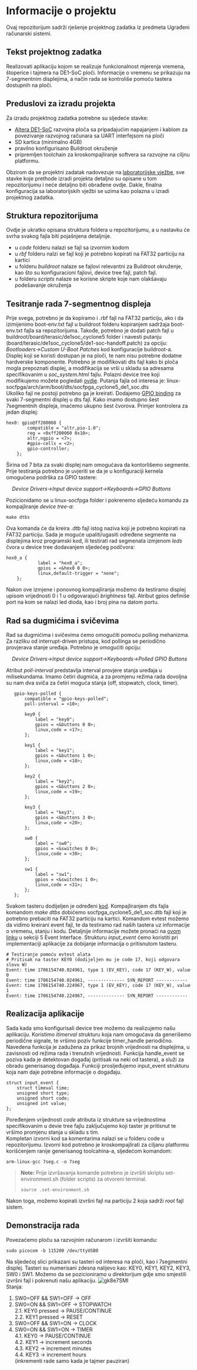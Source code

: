 # Informacije o projektu
Ovaj repozitorijum sadrži rješenje projektnog zadatka iz predmeta Ugrađeni računarski sistemi.
## Tekst projektnog zadatka
Realizovati aplikaciju kojom se realizuje funkcionalnost mjerenja vremena, štoperice i tajmera na DE1-SoC ploči. Informacije o vremenu se prikazuju na 7-segmentnim displejima, a način rada se kontroliše pomoću tastera dostupnih na ploči.
## Preduslovi za izradu projekta
Za izradu projektnog zadatka potrebne su sljedeće stavke:
- [Altera DE1-SoC](https://www.terasic.com.tw/cgi-bin/page/archive.pl?Language=English&No=836) razvojna ploča sa pripadajućim napajanjem i kablom za povezivanje razvojnog računara sa UART interfejsom na ploči
- SD kartica (minimalno 4GB)
- pravilno konfigurisano Buildroot okruženje
- pripremljen toolchain za kroskompajliranje softvera sa razvojne na ciljnu platformu.

Obzirom da se projektni zadatak nadovezuje na [laboratorijske vježbe](https://github.com/etf-unibl/urs-2024), sve stavke koje prethode izradi projekta detaljno su opisane u tom repozitorijumu i neće detaljno biti obrađene ovdje. Dakle, finalna konfiguracija sa laboratorijskih vježbi se uzima kao polazna u izradi projektnog zadatka. 
## Struktura repozitorijuma
Ovdje je ukratko opisana struktura foldera u repozitorijumu, a u nastavku će svrha svakog fajla biti pojašnjena detaljnije.
- u *code* folderu nalazi se fajl sa izvornim kodom
- u *rbf* folderu nalzi se fajl koji je potrebno kopirati na FAT32 particiju na kartici
- u folderu *buildroot* nalaze se fajlovi relevantni za Buildroot okruženje, kao što su konfiguracioni fajlovi, device tree fajl, patch fajl.
- u folderu *scripts* nalaze se korisne skripte koje nam olakšavaju podešavanje okruženja 
## Tesitranje rada 7-segmentnog displeja
Prije svega, potrebno je da kopiramo i .rbf fajl na FAT32 particiju, ako i da izimijenimo boot-env.txt fajl u buildroot folderu kopiranjem sadržaja boot-env.txt fajla sa repozitorijuma. Takođe, potrebno je dodati patch fajl u buildroot/board/terasic/de1soc_cyclone5 folder i navesti putanju (board/terasic/de1soc_cyclone5/de1-soc-handoff.patch) za opciju:
	*Bootloaders->Custom U-Boot Patches*
kod konfiguracije buildroot-a.  
Displej koji se koristi dostupan je na ploči, te nam nisu potrebne dodatne hardverske komponente. Potrebno je modifikovati dts fajl kako bi ploča mogla prepoznati displej, a modifikacija se vrši u skladu sa adresama specifikovanim  u *soc_system.html* fajlu. Polazni device tree koji modifikujemo možete pogledati [ovdje](https://github.com/etf-unibl/urs-2024/blob/lab-07-11106/19-2024/lab-07/socfpga_cyclone5_de1_soc.dts). 
Putanja fajla od interesa je: linux-socfpga/arch/arm/boot/dts/socfpga_cyclone5_de1_soc.dts  
Ukoliko fajl ne postoji potrebno ga je kreirati.
Dodajemo [GPIO binding](https://github.com/altera-opensource/linux-socfpga/blob/socfpga-6.1.20-lts/Documentation/devicetree/bindings/gpio/gpio-altera.txt) za svaki 7-segmentni displej u dts fajl. Kako imamo dostupno šest 7segmentnih displeja, imaćemo ukupno šest čvorova. Primjer kontrolera za jedan displej:
```
hex0: gpio@ff200060 {
		compatible = "altr,pio-1.0";
		reg = <0xff200060 0x10>;
		altr,ngpio = <7>;
		#gpio-cells = <2>;
		gpio-controller;
	};
 ```
Širina od 7 bita za svaki displej nam omogućava da kontorlišemo segmente. Prije testiranja potrebno je uvjeriti se da je u konfiguraciji kernela omogućena podrška za GPIO tastere:  
  
&nbsp;&nbsp;&nbsp;&nbsp;*Device Drivers→Input device support→Keyboards→GPIO Buttons*  

Pozicionidamo se u linux-socfpga folder i pokrenemo sljedeću komandu za kompajliranje *device tree-a*:
```
make dtbs
```
Ova komanda će da kreira .dtb fajl istog naziva koji je potrebno kopirati na FAT32 particiju.
Sada je moguće upaliti/ugasiti određene segmente na displejima kroz programski kod, ili testirati rad segmenata izmjenom *leds* čvora u device tree dodavanjem sljedećeg podčvora:
```
hex0_a {
			label = "hex0_a";
			gpios = <&hex0 0 0>;	
			linux,default-trigger = "none";
	};
 ```

 Nakon ove izmjene i ponovnog kompajliranja možemo da testiramo displej upisom vrijednosti 0 i 1 u odgovarajući *brightness* fajl. Atribut gpios definiše port na kom se nalazi led dioda, kao i broj pina na datom portu.
 ## Rad sa dugmićima i svičevima
 Rad sa dugmićima i svičevima ćemo omogućiti pomoću polling mehanizma. Za razliku od interrupt-driven pristupa, kod pollinga se periodično provjerava stanje uređaja. Potrebno je omogućiti opciju:  
   
&nbsp;&nbsp;&nbsp;&nbsp;*Device Drivers→Input device support→Keyboards→Polled GPIO Buttons*  
  
Atribut *poll-interval* predstavlja interval provjere stanja uređaja u milisekundama. Imamo četiri dugmića, a za promjenu režima rada dovoljna su nam dva sviča za četiri moguća stanja (off, stopwatch, clock, timer).
 ```
 	gpio-keys-polled {
		compatible = "gpio-keys-polled";
		poll-interval = <10>;

		key0 {
			label = "key0";
			gpios = <&buttons 0 0>;	
			linux,code = <17>;	
		};
		
		key1 {
			label = "key1";
			gpios = <&buttons 1 0>;	
			linux,code = <18>;	
		};
		
		key2 {
			label = "key2";
			gpios = <&buttons 2 0>;
			linux,code = <19>;
		};
		
		key3 {
			label = "key3";
			gpios = <&buttons 3 0>;	
			linux,code = <20>;
		};

		sw0 {
			label = "sw0";
			gpios = <&switches 0 0>;	
			linux,code = <30>;
		};

		sw1 {
			label = "sw1";
			gpios = <&switches 1 0>;	
			linux,code = <31>;
		};
	};
 ```
Svakom tasteru dodijeljen je određeni [kod](https://github.com/torvalds/linux/blob/master/include/uapi/linux/input-event-codes.h).  Kompajliranjem dts fajla komandom *make dtbs* dobićemo socfpga_cyclone5_de1_soc.dtb fajl koji je potrebno prebaciti na FAT32 particiju na kartici. Komandom evtest možemo da vidimo kreirani event fajl, te da testiramo rad naših tastera uz informacije o vremenu, stanju i kodu. Detaljnije informacije možete pronaći na [ovom linku](https://www.kernel.org/doc/Documentation/input/input.txt) u sekciji 5 Event Interface. Strukturu *input_event* ćemo koristiti pri implementaciji aplikacije za dobijanje informacija o pritisnutom tasteru.
```
# Testiranje pomoću evtest alata
# Pritisak na taster KEY0 (dodijeljen mu je code 17, koji odgovara slovu W)
Event: time 1706154740.024961, type 1 (EV_KEY), code 17 (KEY_W), value 0
Event: time 1706154740.024961, -------------- SYN_REPORT ------------
Event: time 1706154740.224967, type 1 (EV_KEY), code 17 (KEY_W), value 1
Event: time 1706154740.224967, -------------- SYN_REPORT ------------
```
## Realizacija aplikacije
Sada kada smo konfigurisali device tree možemo da realizujemo našu aplikaciju.
Koristimo *itimerval* strukturu koja nam omogućava da generišemo periodične signale, te vršimo poziv funkcije timer_handle periodično. Navedena funkcija je zadužena za prikaz brojnih vrijednosti na displejima, u zavisnosti od režima rada i trenutnih vrijednosti. Funkcija handle_event se poziva kada je detektovan događaj (pritisak na neki od tastera), a služi za obradu generisanog događaja.
Funkciji prosljeđujemo input_event strukturu koja nam daje potrebne informacije o događaju.
```
struct input_event {
	struct timeval time;
	unsigned short type;
	unsigned short code;
	unsigned int value;
};
```
Poređenjem vrijednosti *code* atributa iz strukture sa vrijednostima specifikovanim u devie tree fajlu zaključujemo koji taster je pritisnut te vršimo promjenu stanja u skladu s tim.  
Kompletan izvorni kod sa komentarima nalazi se u folderu code u repozitorijumu.
Izvorni kod potrebno je kroskompajlirati za ciljanu platformu korišćenjem ranije generisanog toolcahina-a, sljedećom komandom:
```
arm-linux-gcc 7seg.c -o 7seg
```
> **Note:** Prije izvršavanja komande potrebno je izvršiti skriptu set-environment.sh (folder scripts) za otvoreni terminal.
> ```
> source .set-environment.sh

Nakon toga, možemo kopirati izvršni fajl na particiju 2 koja sadrži *root* fajl sistem. 
## Demonstracija rada
Povezaćemo ploču sa razvojnim računarom i izvršiti komandu:
```
sudo picocom -b 115200 /dev/ttyUSB0
```
Na sljedećoj slici prikazani su tasteri od interesa na ploči, kao i 7segmentni displej. Tasteri su numerisani zdesna nalijevo kao: KEY0, KEY1, KEY2, KEY3, SW0 i SW1.
Možemo da se pozicioniramo u direktorijum gdje smo smjestili izvršni fajl i pokrenuti našu aplikaciju.
 ![gk8e7SMI](https://github.com/user-attachments/assets/6e7ae3b2-5ac2-4148-908d-f5840560da75)  
Stanja:
1. SW0=OFF && SW1=OFF -> OFF  
2. SW0=ON && SW1=OFF -> STOPWATCH  
	2.1. KEY0 pressed -> PAUSE/CONTINUE  
	2.2. KEY1 pressed -> RESET  
3. SW0=OFF && SW1=ON -> CLOCK  
4. SW0=ON && SW1=ON -> TIMER  
   4.1. KEY0 -> PAUSE/CONTINUE     
   4.2. KEY1 -> increment seconds  
   4.3. KEY2 -> increment minutes  
   4.4. KEY3 -> increment hours  
   (inkrementi rade samo kada je tajmer pauziran)
